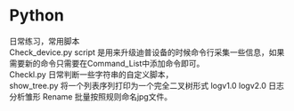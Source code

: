 # Python
日常练习，常用脚本  
Check_device.py script 是用来升级迪普设备的时候命令行采集一些信息，如果需要新的命令只需要在Command_List中添加命令即可。  
Checkl.py       日常判断一些字符串的自定义脚本，  
show_tree.py    将一个列表序列打印为一个完全二叉树形式
logv1.0 logv2.0 日志分析雏形
Rename          批量按照规则命名jpg文件。